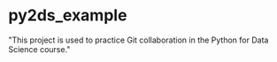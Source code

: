 # py2ds_example

"This project is used to practice Git collaboration in the Python for Data Science course."